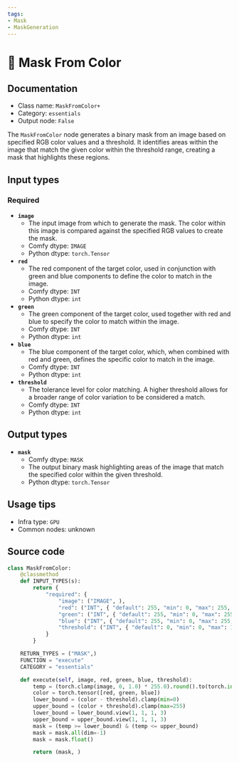 ```yaml
---
tags:
- Mask
- MaskGeneration
---
```


# 🔧 Mask From Color
## Documentation
- Class name: `MaskFromColor+`
- Category: `essentials`
- Output node: `False`

The `MaskFromColor` node generates a binary mask from an image based on specified RGB color values and a threshold. It identifies areas within the image that match the given color within the threshold range, creating a mask that highlights these regions.
## Input types
### Required
- **`image`**
    - The input image from which to generate the mask. The color within this image is compared against the specified RGB values to create the mask.
    - Comfy dtype: `IMAGE`
    - Python dtype: `torch.Tensor`
- **`red`**
    - The red component of the target color, used in conjunction with green and blue components to define the color to match in the image.
    - Comfy dtype: `INT`
    - Python dtype: `int`
- **`green`**
    - The green component of the target color, used together with red and blue to specify the color to match within the image.
    - Comfy dtype: `INT`
    - Python dtype: `int`
- **`blue`**
    - The blue component of the target color, which, when combined with red and green, defines the specific color to match in the image.
    - Comfy dtype: `INT`
    - Python dtype: `int`
- **`threshold`**
    - The tolerance level for color matching. A higher threshold allows for a broader range of color variation to be considered a match.
    - Comfy dtype: `INT`
    - Python dtype: `int`
## Output types
- **`mask`**
    - Comfy dtype: `MASK`
    - The output binary mask highlighting areas of the image that match the specified color within the given threshold.
    - Python dtype: `torch.Tensor`
## Usage tips
- Infra type: `GPU`
- Common nodes: unknown


## Source code
```python
class MaskFromColor:
    @classmethod
    def INPUT_TYPES(s):
        return {
            "required": {
                "image": ("IMAGE", ),
                "red": ("INT", { "default": 255, "min": 0, "max": 255, "step": 1, }),
                "green": ("INT", { "default": 255, "min": 0, "max": 255, "step": 1, }),
                "blue": ("INT", { "default": 255, "min": 0, "max": 255, "step": 1, }),
                "threshold": ("INT", { "default": 0, "min": 0, "max": 127, "step": 1, }),
            }
        }

    RETURN_TYPES = ("MASK",)
    FUNCTION = "execute"
    CATEGORY = "essentials"

    def execute(self, image, red, green, blue, threshold):
        temp = (torch.clamp(image, 0, 1.0) * 255.0).round().to(torch.int)
        color = torch.tensor([red, green, blue])
        lower_bound = (color - threshold).clamp(min=0)
        upper_bound = (color + threshold).clamp(max=255)
        lower_bound = lower_bound.view(1, 1, 1, 3)
        upper_bound = upper_bound.view(1, 1, 1, 3)
        mask = (temp >= lower_bound) & (temp <= upper_bound)
        mask = mask.all(dim=-1)
        mask = mask.float()

        return (mask, )

```

